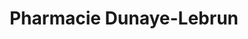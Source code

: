 ---
title: "Pharmacie Dunaye-Lebrun"
url: /saint-laurent-de-la-plaine/pharmacie-dunaye-lebrun/
shop: chimiste
---